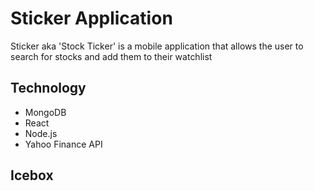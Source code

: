 # Sticker Application
Sticker aka 'Stock Ticker' is a mobile application that allows the user to search for stocks and add them to their watchlist

## Technology
- MongoDB
- React
- Node.js
- Yahoo Finance API

## Icebox
